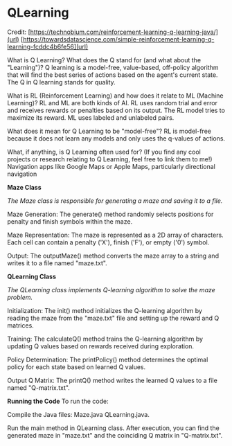 # QLearning

Credit: 
[https://technobium.com/reinforcement-learning-q-learning-java/](url)
[https://towardsdatascience.com/simple-reinforcement-learning-q-learning-fcddc4b6fe56](url)

What is Q Learning? What does the Q stand for (and what about the "Learning")?
Q learning is a model-free, value-based, off-policy algorithm that will find the best series of actions based on the agent's current state. The Q in Q learning stands for quality.

What is RL (Reinforcement Learning) and how does it relate to ML (Machine Learning)?
RL and ML are both kinds of AI. RL uses random trial and error and receives rewards or penalties based on its output. The RL model tries to maximize its reward. ML uses labeled and unlabeled pairs.

What does it mean for Q Learning to be "model-free"?
RL is model-free because it does not learn any models and only uses the q-values of actions.

What, if anything, is Q Learning often used for? (If you find any cool projects or research relating to Q Learning, feel free to link them to me!)
Navigation apps like Google Maps or Apple Maps, particularly directional navigation

**Maze Class**

*The Maze class is responsible for generating a maze and saving it to a file.*

Maze Generation: 
The generate() method randomly selects positions for penalty and finish symbols within the maze.

Maze Representation: 
The maze is represented as a 2D array of characters. Each cell can contain a penalty ('X'), finish ('F'), or empty ('0') symbol.

Output: 
The outputMaze() method converts the maze array to a string and writes it to a file named "maze.txt".

**QLearning Class**

*The QLearning class implements Q-learning algorithm to solve the maze problem.*

Initialization: 
The init() method initializes the Q-learning algorithm by reading the maze from the "maze.txt" file and setting up the reward and Q matrices.

Training: 
The calculateQ() method trains the Q-learning algorithm by updating Q values based on rewards received during exploration.

Policy Determination: 
The printPolicy() method determines the optimal policy for each state based on learned Q values.

Output Q Matrix: 
The printQ() method writes the learned Q values to a file named "Q-matrix.txt".

**Running the Code**
To run the code:

Compile the Java files: 
Maze.java 
QLearning.java.

Run the main method in QLearning class.
After execution, you can find the generated maze in "maze.txt" and the coinciding Q matrix in "Q-matrix.txt".
